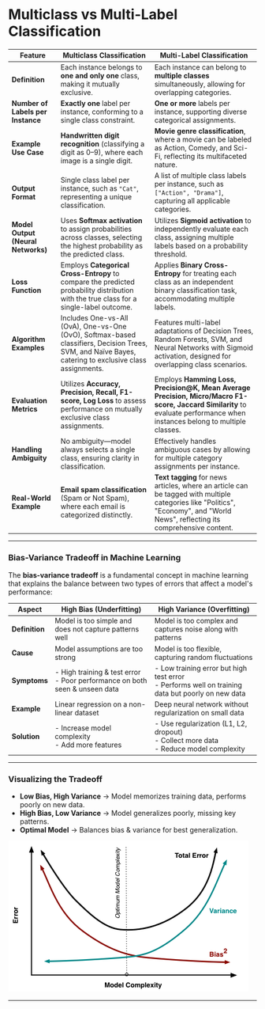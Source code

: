 # Multiclass vs Multi-Label Classification

| Feature                | **Multiclass Classification** | **Multi-Label Classification** |
|------------------------|----------------------------|------------------------------|
| **Definition**         | Each instance belongs to **one and only one** class, making it mutually exclusive. | Each instance can belong to **multiple classes** simultaneously, allowing for overlapping categories. |
| **Number of Labels per Instance** | **Exactly one** label per instance, conforming to a single class constraint. | **One or more** labels per instance, supporting diverse categorical assignments. |
| **Example Use Case**   | **Handwritten digit recognition** (classifying a digit as 0–9), where each image is a single digit. | **Movie genre classification**, where a movie can be labeled as Action, Comedy, and Sci-Fi, reflecting its multifaceted nature. |
| **Output Format**      | Single class label per instance, such as `"Cat"`, representing a unique classification. | A list of multiple class labels per instance, such as `["Action", "Drama"]`, capturing all applicable categories. |
| **Model Output (Neural Networks)** | Uses **Softmax activation** to assign probabilities across classes, selecting the highest probability as the predicted class. | Utilizes **Sigmoid activation** to independently evaluate each class, assigning multiple labels based on a probability threshold. |
| **Loss Function**      | Employs **Categorical Cross-Entropy** to compare the predicted probability distribution with the true class for a single-label outcome. | Applies **Binary Cross-Entropy** for treating each class as an independent binary classification task, accommodating multiple labels. |
| **Algorithm Examples** | Includes One-vs-All (OvA), One-vs-One (OvO), Softmax-based classifiers, Decision Trees, SVM, and Naïve Bayes, catering to exclusive class assignments. | Features multi-label adaptations of Decision Trees, Random Forests, SVM, and Neural Networks with Sigmoid activation, designed for overlapping class scenarios. |
| **Evaluation Metrics** | Utilizes **Accuracy, Precision, Recall, F1-score, Log Loss** to assess performance on mutually exclusive class assignments. | Employs **Hamming Loss, Precision@K, Mean Average Precision, Micro/Macro F1-score, Jaccard Similarity** to evaluate performance when instances belong to multiple classes. |
| **Handling Ambiguity** | No ambiguity—model always selects a single class, ensuring clarity in classification. | Effectively handles ambiguous cases by allowing for multiple category assignments per instance. |
| **Real-World Example** | **Email spam classification** (Spam or Not Spam), where each email is categorized distinctly. | **Text tagging** for news articles, where an article can be tagged with multiple categories like "Politics", "Economy", and "World News", reflecting its comprehensive content. |


---

### **Bias-Variance Tradeoff in Machine Learning**  

The **bias-variance tradeoff** is a fundamental concept in machine learning that explains the balance between two types of errors that affect a model's performance:  

| **Aspect**   | **High Bias (Underfitting)** | **High Variance (Overfitting)** |
|-------------|-----------------------------|--------------------------------|
| **Definition** | Model is too simple and does not capture patterns well | Model is too complex and captures noise along with patterns |
| **Cause** | Model assumptions are too strong | Model is too flexible, capturing random fluctuations |
| **Symptoms** | - High training & test error <br> - Poor performance on both seen & unseen data | - Low training error but high test error <br> - Performs well on training data but poorly on new data |
| **Example** | Linear regression on a non-linear dataset | Deep neural network without regularization on small data |
| **Solution** | - Increase model complexity <br> - Add more features | - Use regularization (L1, L2, dropout) <br> - Collect more data <br> - Reduce model complexity |

---

### **Visualizing the Tradeoff**  
- **Low Bias, High Variance** → Model memorizes training data, performs poorly on new data.  
- **High Bias, Low Variance** → Model generalizes poorly, missing key patterns.  
- **Optimal Model** → Balances bias & variance for best generalization.  


![Bias-Variance Tradeoff](images/bvt.png)

---
